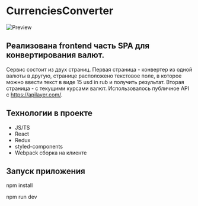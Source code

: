 # CurrenciesConverter

![Preview](https://user-images.githubusercontent.com/77914131/202859357-467b7678-d709-40dc-ab72-3e08bd3b764a.png)

## Реализована frontend часть SPA для конвертирования валют.
Сервис состоит из двух страниц. Первая страница - конвертер из одной валюты в другую, странице расположено текстовое поле, в которое можно ввести текст в виде 15 usd in rub и получить результат. Вторая страница - с текущими курсами валют. Использовалось публичное API c https://apilayer.com/.

## Технологии в проекте
* JS/TS
* React
* Redux
* styled-components
* Webpack сборка на клиенте

## Запуск приложения
npm install

npm run dev
